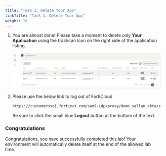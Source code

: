 ```yaml
---
title: "Task 1: Delete Your App"
linkTitle: "Task 1: Delete Your App"
weight: 10
---
```


1. You are almost done!  Please take a moment to delete only **Your Application** using the trashcan Icon on the right side of the application listing.

    ![del-app](del-app.png)

2. Please use the below link to log out of FortiCloud

    ```sh
    https://customersso1.fortinet.com/saml-idp/proxy/demo_sallam_okta/saml/
    ```
    Be sure to click the small blue **Logout** button at the bottom of the text.

### Congratulations

Congratulations, you have successfully completed this lab!  Your environment will automatically delete itself at the end of the allowed lab time.
